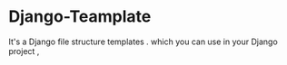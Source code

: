 # Django-Teamplate
It's a Django file structure templates . which you can use in your Django project , 

